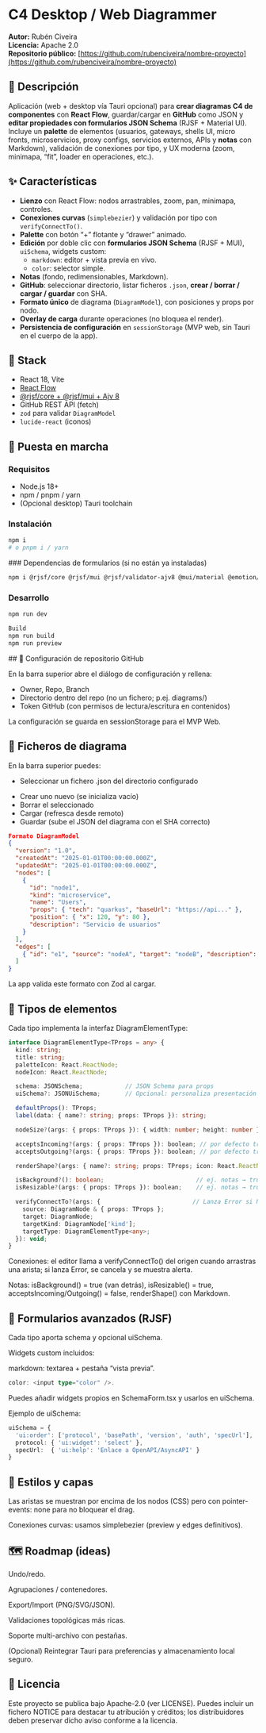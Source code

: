 # C4 Desktop / Web Diagrammer

**Autor:** Rubén Civeira  
**Licencia:** Apache 2.0  
**Repositorio público:** [https://github.com/rubenciveira/nombre-proyecto](https://github.com/rubenciveira/nombre-proyecto)

## 🧩 Descripción

Aplicación (web + desktop vía Tauri opcional) para **crear diagramas C4 de componentes** con **React Flow**, guardar/cargar en **GitHub** como JSON y **editar propiedades con formularios JSON Schema** (RJSF + Material UI). Incluye un **palette** de elementos (usuarios, gateways, shells UI, micro fronts, microservicios, proxy configs, servicios externos, APIs y **notas** con Markdown), validación de conexiones por tipo, y UX moderna (zoom, minimapa, “fit”, loader en operaciones, etc.).

## ✨ Características

- **Lienzo** con React Flow: nodos arrastrables, zoom, pan, minimapa, controles.
- **Conexiones curvas** (`simplebezier`) y validación por tipo con `verifyConnectTo()`.
- **Palette** con botón “+” flotante y “drawer” animado.
- **Edición** por doble clic con **formularios JSON Schema** (RJSF + MUI), `uiSchema`, widgets custom:
  - `markdown`: editor + vista previa en vivo.
  - `color`: selector simple.
- **Notas** (fondo, redimensionables, Markdown).
- **GitHub**: seleccionar directorio, listar ficheros `.json`, **crear / borrar / cargar / guardar** con SHA.
- **Formato único** de diagrama (`DiagramModel`), con posiciones y props por nodo.
- **Overlay de carga** durante operaciones (no bloquea el render).
- **Persistencia de configuración** en `sessionStorage` (MVP web, sin Tauri en el cuerpo de la app).

## 🧱 Stack

- React 18, Vite
- [React Flow](https://reactflow.dev/)
- [@rjsf/core + @rjsf/mui + Ajv 8](https://rjsf-team.github.io/react-jsonschema-form/)
- GitHub REST API (fetch)
- `zod` para validar `DiagramModel`
- `lucide-react` (iconos)

## 🚀 Puesta en marcha

### Requisitos
- Node.js 18+
- npm / pnpm / yarn
- (Opcional desktop) Tauri toolchain

### Instalación
```bash
npm i
# o pnpm i / yarn
```

### Dependencias de formularios (si no están ya instaladas)

```bash
npm i @rjsf/core @rjsf/mui @rjsf/validator-ajv8 @mui/material @emotion/react @emotion/styled react-markdown
```

### Desarrollo
```bash
npm run dev
```

```bash
Build
npm run build
npm run preview
```

## 🔐 Configuración de repositorio GitHub

En la barra superior abre el diálogo de configuración y rellena:

* Owner, Repo, Branch
* Directorio dentro del repo (no un fichero; p.ej. diagrams/)
* Token GitHub (con permisos de lectura/escritura en contenidos)

La configuración se guarda en sessionStorage para el MVP Web.

## 📁 Ficheros de diagrama

En la barra superior puedes:

+ Seleccionar un fichero .json del directorio configurado
* Crear uno nuevo (se inicializa vacío)
* Borrar el seleccionado
* Cargar (refresca desde remoto)
* Guardar (sube el JSON del diagrama con el SHA correcto)

```json
Formato DiagramModel
{
  "version": "1.0",
  "createdAt": "2025-01-01T00:00:00.000Z",
  "updatedAt": "2025-01-01T00:00:00.000Z",
  "nodes": [
    {
      "id": "node1",
      "kind": "microservice",
      "name": "Users",
      "props": { "tech": "quarkus", "baseUrl": "https://api..." },
      "position": { "x": 120, "y": 80 },
      "description": "Servicio de usuarios"
    }
  ],
  "edges": [
    { "id": "e1", "source": "nodeA", "target": "nodeB", "description": "llama a", "technology": "REST" }
  ]
}
```

La app valida este formato con Zod al cargar.

## 🧩 Tipos de elementos

Cada tipo implementa la interfaz DiagramElementType<TProps>:

```typescript
interface DiagramElementType<TProps = any> {
  kind: string;
  title: string;
  paletteIcon: React.ReactNode;
  nodeIcon: React.ReactNode;

  schema: JSONSchema;            // JSON Schema para props
  uiSchema?: JSONUiSchema;       // Opcional: personaliza presentación (RJSF)

  defaultProps(): TProps;
  label(data: { name?: string; props: TProps }): string;

  nodeSize?(args: { props: TProps }): { width: number; height: number };

  acceptsIncoming?(args: { props: TProps }): boolean; // por defecto true
  acceptsOutgoing?(args: { props: TProps }): boolean; // por defecto true

  renderShape?(args: { name?: string; props: TProps; icon: React.ReactNode }): React.ReactNode;

  isBackground?(): boolean;                          // ej. notas → true
  isResizable?(args: { props: TProps }): boolean;    // ej. notas → true

  verifyConnectTo?(args: {                          // Lanza Error si NO permite conectar
    source: DiagramNode & { props: TProps };
    target: DiagramNode;
    targetKind: DiagramNode['kind'];
    targetType: DiagramElementType<any>;
  }): void;
}
```

Conexiones: el editor llama a verifyConnectTo() del origen cuando arrastras una arista; si lanza Error, se cancela y se muestra alerta.

Notas: isBackground() = true (van detrás), isResizable() = true, acceptsIncoming/Outgoing() = false, renderShape() con Markdown.

## 🧰 Formularios avanzados (RJSF)

Cada tipo aporta schema y opcional uiSchema.

Widgets custom incluidos:

markdown: textarea + pestaña “vista previa”.

```typescript
color: <input type="color" />.
```

Puedes añadir widgets propios en SchemaForm.tsx y usarlos en uiSchema.

Ejemplo de uiSchema:

```typescript
uiSchema = {
  'ui:order': ['protocol', 'basePath', 'version', 'auth', 'specUrl'],
  protocol: { 'ui:widget': 'select' },
  specUrl:  { 'ui:help': 'Enlace a OpenAPI/AsyncAPI' }
}
```


##  🎨 Estilos y capas

Las aristas se muestran por encima de los nodos (CSS) pero con pointer-events: none para no bloquear el drag.

Conexiones curvas: usamos simplebezier (preview y edges definitivos).

## 🗺️ Roadmap (ideas)

Undo/redo.

Agrupaciones / contenedores.

Export/Import (PNG/SVG/JSON).

Validaciones topológicas más ricas.

Soporte multi-archivo con pestañas.

(Opcional) Reintegrar Tauri para preferencias y almacenamiento local seguro.

## 📜 Licencia

Este proyecto se publica bajo Apache-2.0 (ver LICENSE).
Puedes incluir un fichero NOTICE para destacar tu atribución y créditos; los distribuidores deben preservar dicho aviso conforme a la licencia.